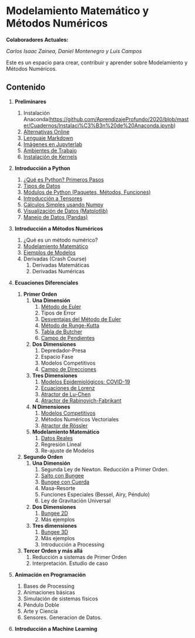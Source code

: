 # Modelamiento Matemático y Métodos Numéricos

**Colaboradores Actuales:**

*Carlos Isaac Zainea, Daniel Montenegro y Luis Campos*

Este es un espacio para crear, contribuir y aprender sobre Modelamiento y Métodos Numéricos.

## Contenido

1. **Preliminares**
    1. Instalación Anaconda(https://github.com/AprendizajeProfundo/2020/blob/master/Cuadernos/Instalaci%C3%B3n%20de%20Anaconda.ipynb)
    2. [Alternativas Online](./Cuadernos/Alternativas_Online.ipynb)
    3. [Lenguaje Markdown](https://guides.github.com/features/mastering-markdown/)
    4. [Imágenes en Jupyterlab](./Cuadernos/Imagenes_Jupyter.ipynb)
    6. [Ambientes de Trabajo](./Cuadernos/Ambientes.ipynb)
    7. [Instalación de Kernels](./Cuadernos/Instalando_Kernels.ipynb)
    
2. **Introducción a Python**
    1. [¿Qué es Python? Primeros Pasos](./Cuadernos/Intro_Python.ipynb)
    2. [Tipos de Datos](./Cuadernos/Tipos_Datos.ipynb)
    3. [Módulos de Python (Paquetes, Métodos, Funciones)](./Cuadernos/Paquetes.ipynb)
    4. [Introducción a Tensores](./Cuadernos/Intro_Tensors.ipynb)
    5. [Cálculos Simples usando Numpy](./Cuadernos/Intro_Numpy.ipynb)
    6. [Visualización de Datos (Matplotlib)](./Cuadernos/Intro_Graphics.ipynb)
    7. [Manejo de Datos (Pandas)](./Cuadernos/Intro_Pandas.ipynb)
    
3. **Introducción a Métodos Numéricos**
    1. ¿Qué es un método numérico?
    2. [Modelamiento Matemático](./Cuadernos/Intro_Model.ipynb)
    3. [Ejemplos de Modelos](./Cuadernos/Ejemplos_Model.ipynb)
    4. Derivadas (Crash Course)
        1. Derivadas Matemáticas
        2. Derivadas Numéricas
        
4. **Ecuaciones Diferenciales**
    1. **Primer Orden**
        1. **Una Dimensión**
            1. [Método de Euler](./Cuadernos/MN_Euler.ipynb)
            2. Tipos de Error
            3. [Desventajas del Método de Euler](./Cuadernos/MN_EulerFalla.ipynb)
            4. [Método de Runge-Kutta](./Cuadernos/MN_RK.ipynb)
            5. [Tabla de Butcher](./Cuadernos/MN_Butcher.ipynb)
            6. [Campo de Pendientes](./Cuadernos/Slope_Field.ipynb)
        2. **Dos Dimensiones**
            1. Depredador-Presa
            2. Espacio Fase
            2. Modelos Competitivos
            3. [Campo de Direcciones](./Cuadernos/Dir_Field.ipynb)
        3. **Tres Dimensiones**
            1. [Modelos Epidemiológicos: COVID-19](./Cuadernos/COVID-19-Point.ipynb)
            2. [Ecuaciones de Lorenz](./Cuadernos/Lorenz-Point.ipynb)
            3. [Atractor de Lu-Chen](./Cuadernos/Multiscroll-Point.ipynb)
            4. [Atractor de Rabinovich-Fabrikant](./Cuadernos/Rabinovich-Fabrikant-Point.ipynb)
        4. **N Dimensiones**
            1. [Modelos Competitivos](./Cuadernos/Modelos-Competitivos.ipynb)
            2. Métodos Numéricos Vectoriales
            3. [Atractor de Rössler](./Cuadernos/Rösler.ipynb)
        5. **Modelamiento Matemático**
            1. [Datos Reales](./Cuadernos/Datos_Reales.ipynb)
            2. Regresión Lineal
            3. Re-ajuste de Modelos
    2. **Segundo Orden**
        1. **Una Dimensión**
            1. Segunda Ley de Newton. Reducción a Primer Orden.
            2. [Salto con Bungee](./Cuadernos/Bungee_1D.ipynb)
            3. [Bungee con Cuerda](./Cuadernos/Bungee_1D_Cord.ipynb)
            4. Masa-Resorte
            5. Funciones Especiales (Bessel, Airy, Péndulo)
            6. Ley de Gravitación Universal
        2. **Dos Dimensiones**
            1. [Bungee 2D](./Cuadernos/Bungee_2D_Cord.ipynb)
            2. Más ejemplos
        3. **Tres dimensiones**
            1. [Bungee 3D](./Cuadernos/Bungee_3D.ipynb)
            2. Más ejemplos
            3. Introducción a Processing
    3. **Tercer Orden y más allá**
        1. Reducción a sistemas de Primer Orden
        2. Interpretación. Estudio de caso
        
4. **Animación en Programación**
    1. Bases de Processing
    2. Animaciones básicas
    3. Simulación de sistemas físicos
    4. Péndulo Doble
    5. Arte y Ciencia
    6. Sensores. Generacion de Datos.
    
5. **Introducción a Machine Learning**
        
